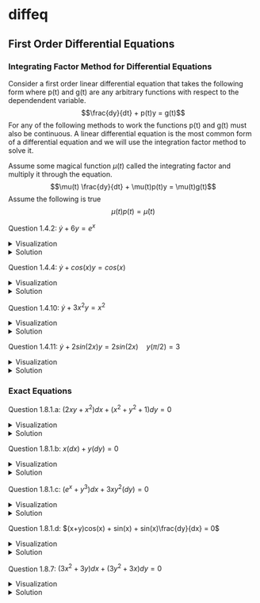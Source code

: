 # diffeq

## First Order Differential Equations

### Integrating Factor Method for Differential Equations

Consider a first order linear differential equation that takes the following form where p(t) and g(t) are any arbitrary functions with respect to the dependendent variable. 
$$\frac{dy}{dt} + p(t)y = g(t)$$
For any of the following methods to work the functions p(t) and g(t) must also be continuous. A linear differential equation is the most common form of a differential equation and we will use the integration factor method to solve it.

Assume some magical function $\mu(t)$ called the integrating factor and multiply it through the equation.
$$\mu(t) \frac{dy}{dt} + \mu(t)p(t)y = \mu(t)g(t)$$
Assume the following is true
$$\mu(t)p(t) = \dot{\mu}(t)$$

Question 1.4.2:  $\dot{y} + 6y = e^{x}$
<details>
  <summary>Visualization</summary>
</details>
<details>
  <summary>Solution</summary>
</details>

Question 1.4.4:  $\dot{y} + cos(x)y = cos(x)$
<details>
  <summary>Visualization</summary>
</details>
<details>
  <summary>Solution</summary>
</details>

Question 1.4.10:  $\dot{y}+ 3x^{2}y = x^{2}$
<details>
  <summary>Visualization</summary>
</details>
<details>
  <summary>Solution</summary>
</details>

Question 1.4.11:  $\dot{y} + 2sin(2x)y = 2sin(2x) \quad y(\pi/2) = 3$
<details>
  <summary>Visualization</summary>
</details>
<details>
  <summary>Solution</summary>
</details>

### Exact Equations

Question 1.8.1.a:  $(2xy+x^{2})dx + (x^{2}+y^{2}+1)dy = 0$
<details>
  <summary>Visualization</summary>
</details>
<details>
  <summary>Solution</summary>
</details>

Question 1.8.1.b:  $x(dx) + y(dy) = 0$
<details>
  <summary>Visualization</summary>
</details>
<details>
  <summary>Solution</summary>
</details>

Question 1.8.1.c:  $(e^{x}+y^{3})dx + 3xy^2(dy) = 0$
<details>
  <summary>Visualization</summary>
</details>
<details>
  <summary>Solution</summary>
</details>

Question 1.8.1.d:  $(x+y)cos(x) + sin(x) + sin(x)\frac{dy}{dx} = 0$
<details>
  <summary>Visualization</summary>
</details>
<details>
  <summary>Solution</summary>
</details>


Question 1.8.7:  $(3x^{2}+3y)dx+(3y^2+3x)dy = 0$
<details>
  <summary>Visualization</summary>
</details>
<details>
  <summary>Solution</summary>
</details>
